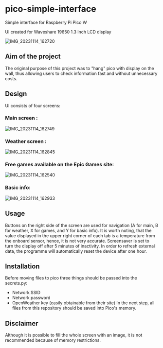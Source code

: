# pico-simple-interface
Simple interface for Raspberry Pi Pico W

UI created for Waveshare 19650 1.3 Inch LCD display

![IMG_20231114_162720](https://github.com/AntekBrudka/pico-w-simple-interface/assets/45321229/91354493-cbd0-4da3-95bf-0d44b2ede1c3)
                 
## Aim of the project
The original purpose of this project was to "hang" pico with display on the wall, thus allowing users to check information fast and without unnecessary costs.

## Design
UI consists of four screens:

### Main screen : 

![IMG_20231114_162749](https://github.com/AntekBrudka/pico-w-simple-interface/assets/45321229/fe2d5865-f825-402d-93aa-eb5727576063)

### Weather screen :

![IMG_20231114_162845](https://github.com/AntekBrudka/pico-w-simple-interface/assets/45321229/15c2fcf2-9848-4c36-9f41-a6b67b40d374)

### Free games available on the Epic Games site:

![IMG_20231114_162540](https://github.com/AntekBrudka/pico-w-simple-interface/assets/45321229/55e97acd-560c-4685-b079-1d940e428c4d)

### Basic info:

![IMG_20231114_162933](https://github.com/AntekBrudka/pico-w-simple-interface/assets/45321229/536fd825-585c-4d73-a8b1-c5a68fde12eb)

## Usage
Buttons on the right side of the screen are used for navigation (A for main, B for weather, X for games, and Y for basic info). 
It is worth noting, that the value displayed in the upper right corner of each tab is a temperature from the onboard sensor, hence, it is not very accurate. 
Screensaver is set to turn the display off after 5 minutes of inactivity. In order to refresh external data, the programme will automatically reset the device after one hour. 

## Installation
Before moving files to pico three things should be passed into the secrets.py:
 - Network SSID
 - Network password
 - OpenWeather key (easily obtainable from their site)
In the next step, all files from this repository should be saved into Pico's memory.

## Disclaimer
Although it is possible to fill the whole screen with an image, it is not recommended because of memory restrictions.
